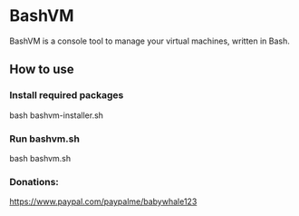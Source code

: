 # BashVM

BashVM is a console tool to manage your virtual machines, written in Bash. 

## How to use

### Install required packages
bash bashvm-installer.sh

### Run bashvm.sh
bash bashvm.sh

### Donations:
https://www.paypal.com/paypalme/babywhale123
